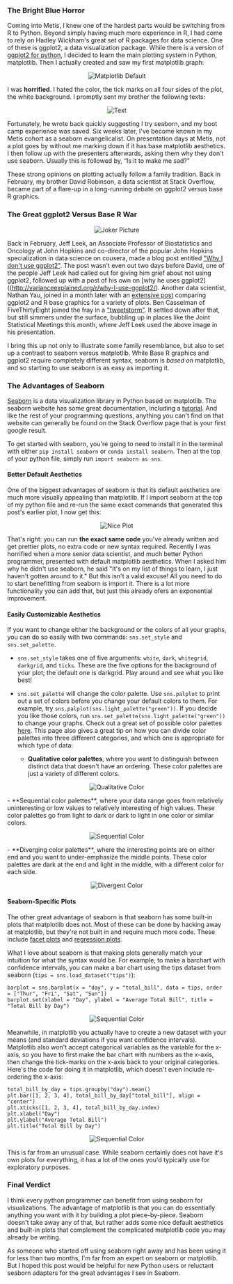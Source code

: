 ### The Bright Blue Horror

Coming into Metis, I knew one of the hardest parts would be switching from R to Python. Beyond simply having much more experience in R, I had come to rely on Hadley Wickham's great set of R packages for data science. One of these is ggplot2, a data visualization package. While there is a version of [ggplot2 for python](http://ggplot.yhathq.com), I decided to learn the main plotting system in Python, matplotlib. Then I actually created and saw my first matplotlib graph:

<p align="center">
  <img src="https://github.com/robinsones/robinsones.github.io/blob/draft-post-3/images/blog_post_ugly_plot.png" alt="Matplotlib Default"/>
</p>

I was **horrified**. I hated the color, the tick marks on all four sides of the plot, the white background. I promptly sent my brother the following texts: 

<p align="center">
  <img src="https://github.com/robinsones/robinsones.github.io/blob/draft-post-3/images/Dave-test.png" alt="Text"/>
</p>

Fortunately, he wrote back quickly suggesting I try seaborn, and my boot camp experience was saved. Six weeks later, I've become known in my Metis cohort as a seaborn evangelicalist. On presentation days at Metis, not a plot goes by without me marking down if it has base matplotlib aesthetics. I then follow up with the presenters afterwards, asking them why they don't use seaborn. Usually this is followed by, “Is it to make me sad?" 

These strong opinions on plotting actually follow a family tradition. Back in February, my brother David Robinson, a data scientist at Stack Overflow, became part of a flare-up in a long-running debate on ggplot2 versus base R graphics. 

### The Great ggplot2 Versus Base R War

<p align="center">
  <img src="https://github.com/robinsones/robinsones.github.io/blob/draft-post-3/images/joker_pic.png" alt="Joker Picture"/>
</p>

Back in February, Jeff Leek, an Associate Professor of Biostatistics and Oncology at John Hopkins and co-director of the popular John Hopkins specialization in data science on cousera, made a blog post entitled ["Why I don't use ggplot2"](http://simplystatistics.org/2016/02/11/why-i-dont-use-ggplot2/). The post wasn't even out two days before David, one of the people Jeff Leek had called out for giving him grief about not using ggplot2, followed up with a post of his own on [why he uses ggplot2]((http://varianceexplained.org/r/why-I-use-ggplot2/). Another data scientist, Nathan Yau, joined in a month later with an [extensive post](https://flowingdata.com/2016/03/22/comparing-ggplot2-and-r-base-graphics/) comparing ggplot2 and R base graphics for a variety of plots. Ben Casselman of FiveThirtyEight joined the fray in a ["tweetstorm"](https://twitter.com/bencasselman/status/712405057388601344). It settled down after that, but still simmers under the surface, bubbling up in places like the Joint Statistical Meetings this month, where Jeff Leek used the above image in his presentation. 

I bring this up not only to illustrate some family resemblance, but also to set up a contrast to seaborn versus matplotlib. While Base R graphics and ggplot2 require completely different syntax, seaborn is *based on* matplotlib, and so starting to use seaborn is as easy as importing it. 

### The Advantages of Seaborn

[Seaborn](https://stanford.edu/~mwaskom/software/seaborn/) is a data visualization library in Python based on matplotlib. The seaborn website has some great documentation, including a [tutorial](https://stanford.edu/~mwaskom/software/seaborn/tutorial.html). And like the rest of your programming questions, anything you can't find on that website can generally be found on the Stack Overflow page that is your first google result. 

To get started with seaborn, you're going to need to install it in the terminal with either `pip install seaborn` or `conda install seaborn`. Then at the top of your python file, simply run `import seaborn as sns`.

#### Better Default Aesthetics

One of the biggest advantages of seaborn is that its default aesthetics are much more visually appealing than matplotlib. If I import seaborn at the top of my python file and re-run the same exact commands that generated this post's earlier plot, I now get this: 

<p align="center">
  <img src="https://github.com/robinsones/robinsones.github.io/blob/draft-post-3/images/blog_post_pretty_plot.png" alt="Nice Plot"/>
</p>

That's right: you can run **the exact same code** you've already written and get prettier plots, no extra code or new syntax required. Recently I was horrified when a more senior data scientist, and much better Python programmer, presented with default matplotlib aesthetics. When I asked him why he didn't use seaborn, he said "It's on my list of things to learn, I just haven't gotten around to it."
But this isn't a valid excuse! All you need to do to start benefitting from seaborn is import it. There is a lot more functionality you can add that, but just this already ofers an exponential improvement. 

#### Easily Customizable Aesthetics

If you want to change either the background or the colors of all your graphs, you can do so easily with two commands: `sns.set_style` and `sns.set_palette`. 

- `sns.set_style` takes one of five arguments: `white`, `dark`, `whitegrid`, `darkgrid`, and `ticks`. These are the five options for the background of your plot; the default one is darkgrid. Play around and see what you like best!

- `sns.set_palette` will change the color palette. Use `sns.palplot` to print out a set of colors before you change your default colors to them. For example, try `sns.palplot(sns.light_palette("green"))`. If you decide you like those colors, run `sns.set_palette(sns.light_palette("green"))` to change your graphs. Check out a great set of possible color palettes [here](https://stanford.edu/~mwaskom/software/seaborn/tutorial/color_palettes.html). This page also gives a great tip on how you can divide color palettes into three different categories, and which one is appropriate for which type of data: 
  - **Qualitative color palettes**, where you want to distinguish between distinct data that doesn't have an ordering. These color palettes are just a variety of different colors. 
<p align="center">
<img src="https://github.com/robinsones/robinsones.github.io/blob/draft-post-3/images/qualitative_color_palette.png" alt="Qualitative Color"/>
</p>
  - **Sequential color palettes**, where your data range goes from relatively uninteresting or low values to relatively interesting of high values. These color palettes go from light to dark or dark to light in one color or similar colors. 
<p align="center">
<img src="https://github.com/robinsones/robinsones.github.io/blob/draft-post-3/images/sequential_color_palette.png" alt="Sequential Color"/>
</p>
  - **Diverging color palettes**, where the interesting points are on either end and you want to under-emphasize the middle points. These color palettes are dark at the end and light in the middle, with a different color for each side. 
<p align="center">
<img src="https://github.com/robinsones/robinsones.github.io/blob/draft-post-3/images/divergent_color_palette.png" alt="Divergent Color"/>
</p>

#### Seaborn-Specific Plots 

The other great advantage of seaborn is that seaborn has some built-in plots that matplotlib does not. Most of these can be done by hacking away at matplotlib, but they're not built in and require much more code. These include [facet plots](https://stanford.edu/~mwaskom/software/seaborn/generated/seaborn.FacetGrid.html) and [regression plots](https://stanford.edu/~mwaskom/software/seaborn/generated/seaborn.regplot.html). 

What I love about seaborn is that making plots generally match your intuition for what the syntax would be. For example, to make a barchart with confidence intervals, you can make a bar chart using the tips dataset from seaborn (`tips = sns.load_dataset("tips")`):
```
barplot = sns.barplot(x = "day", y = "total_bill", data = tips, order = ["Thur", "Fri", "Sat", "Sun"])
barplot.set(xlabel = "Day", ylabel = "Average Total Bill", title = "Total Bill by Day")
```

<p align="center">
<img src="https://github.com/robinsones/robinsones.github.io/blob/draft-post-3/images/pretty_bar_chart.png" alt="Sequential Color"/>
</p>

Meanwhile, in matplotlib you actually have to create a new dataset with your means (and standard deviations if you want confidence intervals). Matplotlib also won't accept categorical variables as the variable for the x-axis, so you have to first make the bar chart with numbers as the x-axis, then change the tick-marks on the x-axis back to your original categories. Here's the code for doing it in matplotlib, which doesn't even include re-ordering the x-axis:

```
total_bill_by_day = tips.groupby("day").mean()
plt.bar([1, 2, 3, 4], total_bill_by_day["total_bill"], align = "center")
plt.xticks([1, 2, 3, 4], total_bill_by_day.index)
plt.xlabel("Day")
plt.ylabel("Average Total Bill")
plt.title("Total Bill by Day")
```

<p align="center">
<img src="https://github.com/robinsones/robinsones.github.io/blob/draft-post-3/images/ugly_bar_chart.png" alt="Sequential Color"/>
</p>

This is far from an unusual case. While seaborn certainly does not have it's own plots for everything, it has a lot of the ones you'd typically use for exploratory purposes. 

### Final Verdict

I think every python programmer can benefit from using seaborn for visualizations. The advantage of matplotlib is that you can do essentially anything you want with it by building a plot piece-by-piece. Seaborn doesn't take away any of that, but rather adds some nice default aesthetics and built-in plots that complement the complicated matplotlib code you may already be writing. 

As someone who started off using seaborn right away and has been using it for less than two months, I'm far from an expert on seaborn or matplotlib. But I hoped this post would be helpful for new Python users or reluctant seaborn adapters for the great advantages I see in Seaborn. 


